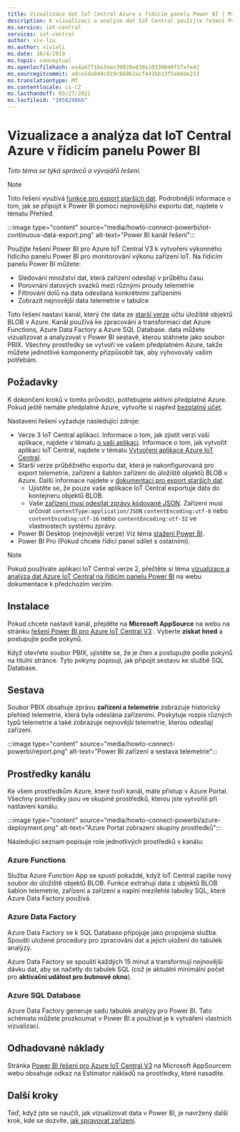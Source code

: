```yaml
---
title: Vizualizace dat IoT Central Azure v řídicím panelu Power BI | Microsoft Docs
description: K vizualizaci a analýze dat IoT Central použijte řešení Power BI pro Azure IoT Central.
ms.service: iot-central
services: iot-central
author: viv-liu
ms.author: viviali
ms.date: 10/4/2019
ms.topic: conceptual
ms.openlocfilehash: ea4a47f1ba3eac39820e839a10330840f57afe42
ms.sourcegitcommit: a9ce1da049c019c86063acf442bb13f5a0dde213
ms.translationtype: MT
ms.contentlocale: cs-CZ
ms.lasthandoff: 03/27/2021
ms.locfileid: "105629066"
---
```

# <a name="visualize-and-analyze-your-azure-iot-central-data-in-a-power-bi-dashboard"></a>Vizualizace a analýza dat IoT Central Azure v řídicím panelu Power BI

*Toto téma se týká správců a vývojářů řešení.*

> [!Note] 
> Toto řešení využívá [funkce pro export starších dat](./howto-export-data-legacy.md). Podrobnější informace o tom, jak se připojit k Power BI pomocí nejnovějšího exportu dat, najdete v tématu Přehled.

:::image type="content" source="media/howto-connect-powerbi/iot-continuous-data-export.png" alt-text="Power BI kanál řešení":::

Použijte řešení Power BI pro Azure IoT Central V3 k vytvoření výkonného řídicího panelu Power BI pro monitorování výkonu zařízení IoT. Na řídicím panelu Power BI můžete:

- Sledování množství dat, která zařízení odesílají v průběhu času
- Porovnání datových svazků mezi různými proudy telemetrie
- Filtrování dolů na data odesílaná konkrétními zařízeními
- Zobrazit nejnovější data telemetrie v tabulce

Toto řešení nastaví kanál, který čte data ze [starší verze](./howto-export-data-legacy.md) účtu úložiště objektů BLOB v Azure. Kanál používá ke zpracování a transformaci dat Azure Functions, Azure Data Factory a Azure SQL Database. data můžete vizualizovat a analyzovat v Power BI sestavě, kterou stáhnete jako soubor PBIX. Všechny prostředky se vytvoří ve vašem předplatném Azure, takže můžete jednotlivé komponenty přizpůsobit tak, aby vyhovovaly vašim potřebám.

## <a name="prerequisites"></a>Požadavky

K dokončení kroků v tomto průvodci, potřebujete aktivní předplatné Azure. Pokud ještě nemáte předplatné Azure, vytvořte si napřed [bezplatný účet](https://azure.microsoft.com/free/?WT.mc_id=A261C142F).

Nastavení řešení vyžaduje následující zdroje:

- Verze 3 IoT Central aplikaci. Informace o tom, jak zjistit verzi vaší aplikace, najdete v tématu [o vaší aplikaci](./howto-get-app-info.md). Informace o tom, jak vytvořit aplikaci IoT Central, najdete v tématu [Vytvoření aplikace Azure IoT Central](./quick-deploy-iot-central.md).
- Starší verze průběžného exportu dat, která je nakonfigurovaná pro export telemetrie, zařízení a šablon zařízení do úložiště objektů BLOB v Azure. Další informace najdete v [dokumentaci pro export starších dat](howto-export-data-legacy.md).
  - Ujistěte se, že pouze vaše aplikace IoT Central exportuje data do kontejneru objektů BLOB.
  - Vaše [zařízení musí odesílat zprávy kódované JSON](../../iot-hub/iot-hub-devguide-messages-d2c.md). Zařízení musí určovat `contentType:application/JSON` `contentEncoding:utf-8` nebo `contentEncoding:utf-16` nebo `contentEncoding:utf-32` ve vlastnostech systému zprávy.
- Power BI Desktop (nejnovější verze) Viz téma [stažení Power BI](https://powerbi.microsoft.com/downloads/).
- Power BI Pro (Pokud chcete řídicí panel sdílet s ostatními).

> [!NOTE]
> Pokud používáte aplikaci IoT Central verze 2, přečtěte si téma [vizualizace a analýza dat Azure IoT Central na řídicím panelu Power BI](/previous-versions/azure/iot-central/core/howto-connect-powerbi) na webu dokumentace k předchozím verzím.

## <a name="install"></a>Instalace

Pokud chcete nastavit kanál, přejděte na **Microsoft AppSource** na webu na stránku [řešení Power BI pro Azure IoT Central V3](https://appsource.microsoft.com/product/web-apps/iot-central.power-bi-solution-iot-central) . Vyberte **získat hned** a postupujte podle pokynů.

Když otevřete soubor PBIX, ujistěte se, že je čten a postupujte podle pokynů na titulní stránce. Tyto pokyny popisují, jak připojit sestavu ke službě SQL Database.

## <a name="report"></a>Sestava

Soubor PBIX obsahuje zprávu **zařízení a telemetrie** zobrazuje historický přehled telemetrie, která byla odeslána zařízeními. Poskytuje rozpis různých typů telemetrie a také zobrazuje nejnovější telemetrie, kterou odesílají zařízení.

:::image type="content" source="media/howto-connect-powerbi/report.png" alt-text="Power BI zařízení a sestava telemetrie":::

## <a name="pipeline-resources"></a>Prostředky kanálu

Ke všem prostředkům Azure, které tvoří kanál, máte přístup v Azure Portal. Všechny prostředky jsou ve skupině prostředků, kterou jste vytvořili při nastavení kanálu.

:::image type="content" source="media/howto-connect-powerbi/azure-deployment.png" alt-text="Azure Portal zobrazení skupiny prostředků":::

Následující seznam popisuje role jednotlivých prostředků v kanálu:

### <a name="azure-functions"></a>Azure Functions

Služba Azure Function App se spustí pokaždé, když IoT Central zapíše nový soubor do úložiště objektů BLOB. Funkce extrahují data z objektů BLOB šablon telemetrie, zařízení a zařízení a naplní mezilehlé tabulky SQL, které Azure Data Factory používá.

### <a name="azure-data-factory"></a>Azure Data Factory

Azure Data Factory se k SQL Database připojuje jako propojená služba. Spouští uložené procedury pro zpracování dat a jejich uložení do tabulek analýzy.

Azure Data Factory se spouští každých 15 minut a transformují nejnovější dávku dat, aby se načetly do tabulek SQL (což je aktuální minimální počet pro **aktivační událost pro bubnové okno**).

### <a name="azure-sql-database"></a>Azure SQL Database

Azure Data Factory generuje sadu tabulek analýzy pro Power BI. Tato schémata můžete prozkoumat v Power BI a používat je k vytváření vlastních vizualizací.

## <a name="estimated-costs"></a>Odhadované náklady

Stránka [Power BI řešení pro Azure IoT Central V3](https://appsource.microsoft.com/product/web-apps/iot-central.power-bi-solution-iot-central) na Microsoft AppSourcem webu obsahuje odkaz na Estimator nákladů na prostředky, které nasadíte.

## <a name="next-steps"></a>Další kroky

Teď, když jste se naučili, jak vizualizovat data v Power BI, je navržený další krok, kde se dozvíte, [jak spravovat zařízení](howto-manage-devices.md).
